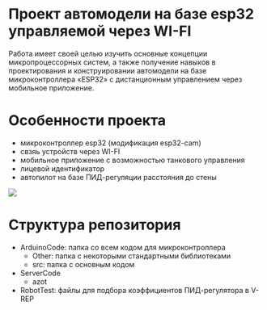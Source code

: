 # Проект автомодели на базе esp32 управляемой через WI-FI
Работа имеет своей целью изучить основные концепции микропроцессорных систем, а также получение навыков в проектирования и конструировании автомодели на базе микроконтроллера «ESP32» с дистанционным управлением через мобильное приложение.

# Особенности проекта
- микроконтроллер esp32 (модификация esp32-cam)
- свзяь устройств через WI-FI
- мобильное приложение с возможностью танкового управления
- лицевой идентификатор
- автопилот на базе ПИД-регуляции расстояния до стены

![](https://i.ibb.co/sHjxMBy/123.jpg)

# Структура репозитория
- ArduinoCode: папка со всем кодом для микроконтроллера
    - Other: папка с некоторыми стандартными библиотеками
    - src: папка с основным кодом
- ServerCode
    - azot
- RobotTest: файлы для подбора коэффициентов ПИД-регулятора в V-REP